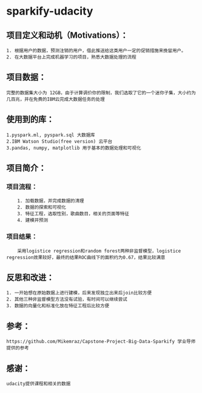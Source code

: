 # sparkify-udacity

    
## 项目定义和动机（Motivations）：
    1. 根据用户的数据，预测注销的用户，借此推送给这类用户一定的促销措施来挽留用户。
    2. 在大数据平台上完成机器学习的项目，熟悉大数据处理的流程
 
    
## 项目数据：

    完整的数据集大小为 12GB，由于计算调价你的限制，我们选取了它的一个迷你子集，大小约为几百兆，并在免费的IBM云完成大数据任务的处理

    
## 使用到的库：
    1.pyspark.ml, pyspark.sql 大数据库
    2.IBM Watson Studio(free version) 云平台
    3.pandas, numpy, matplotlib 用于基本的数据处理和可视化

    
## 项目简介：
   ### 项目流程：
        1. 加载数据，并完成数据的清理
        2. 数据的探索和可视化
        3. 特征工程，选取性别，歌曲数目，相关的页面等特征
        4. 建模并预测
   ### 项目结果：
        采用logistice regression和random forest两种非监督模型，logistice regression效果较好，最终的结果ROC曲线下的面积约为0.67，结果比较满意

    
## 反思和改进：
    1. 一开始想在原始数据上进行建模，后来发现独立出来后join比较方便
    2. 其他三种非监督模型方法没有试验，有时间可以继续尝试
    3. 数据的向量化和标准化放在特征工程后比较方便
      
## 参考：
    https://github.com/Mikemraz/Capstone-Project-Big-Data-Sparkify 学业导师提供的参考
    
## 感谢：
    udacity提供课程和相关的数据
